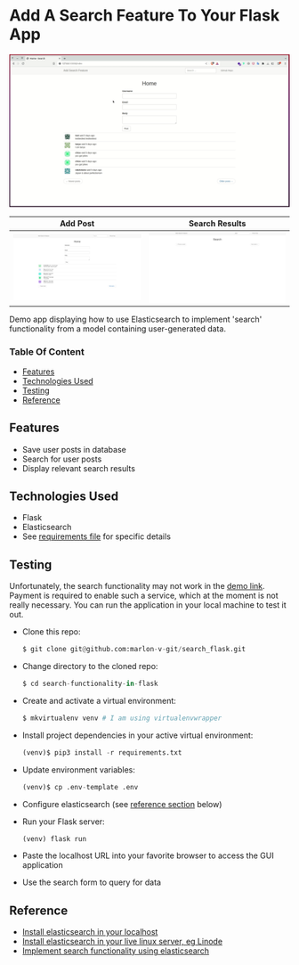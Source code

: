 # Add A Search Feature To Your Flask App

![search](app/static/images/search.gif)

| Add Post | Search Results |
| -------- | -------------- |
| ![Add post](app/static/images/home.png) | ![Search results](app/static/images/search.png) |

Demo app displaying how to use Elasticsearch to implement 'search' functionality from a model containing user-generated data.

### Table Of Content

- [Features](#features)
- [Technologies Used](#technologies-used)
- [Testing](#testing)
- [Reference](#reference)


## Features

- Save user posts in database
- Search for user posts
- Display relevant search results


## Technologies Used

- Flask
- Elasticsearch
- See [requirements file](requirements.txt) for specific details

## Testing

Unfortunately, the search functionality may not work in the [demo link](https://search-feature-flask.onrender.com). Payment is required to enable such a service, which at the moment is not really necessary. You can run the application in your local machine to test it out.


- Clone this repo:

    ```python
    $ git clone git@github.com:marlon-v-git/search_flask.git
    ```

- Change directory to the cloned repo:

    ```python
    $ cd search-functionality-in-flask
    ```

- Create and activate a virtual environment:

    ```python
    $ mkvirtualenv venv # I am using virtualenvwrapper
    ```

- Install project dependencies in your active virtual environment:

    ```python
    (venv)$ pip3 install -r requirements.txt
    ```

- Update environment variables:

    ```python
    (venv)$ cp .env-template .env
    ```

- Configure elasticsearch (see [reference section](#reference) below)

- Run your Flask server:

    ```python
    (venv) flask run
    ```

- Paste the localhost URL into your favorite browser to access the GUI application


- Use the search form to query for data


## Reference

- [Install elasticsearch in your localhost](https://github.com/GitauHarrison/notes/blob/master/search/install_elasticsearch_localhost.md)
- [Install elasticsearch in your live linux server, eg Linode](https://github.com/GitauHarrison/notes/blob/master/search/install_elasticsearch_linode.md)
- [Implement search functionality using elasticsearch](https://github.com/GitauHarrison/notes/blob/master/search/implement_elasticseach.md)